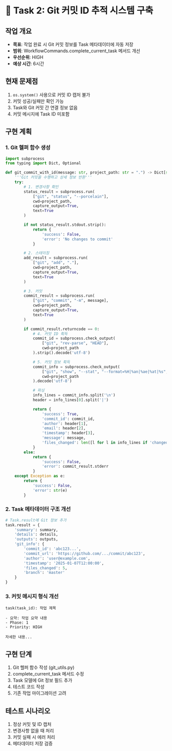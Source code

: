# 🔧 Task 2: Git 커밋 ID 추적 시스템 구축

## 작업 개요
- **목표**: 작업 완료 시 Git 커밋 정보를 Task 메타데이터에 자동 저장
- **범위**: WorkflowCommands.complete_current_task 메서드 개선
- **우선순위**: HIGH
- **예상 시간**: 6시간

## 현재 문제점
1. `os.system()` 사용으로 커밋 ID 캡처 불가
2. 커밋 성공/실패만 확인 가능
3. Task와 Git 커밋 간 연결 정보 없음
4. 커밋 메시지에 Task ID 미포함

## 구현 계획

### 1. Git 헬퍼 함수 생성
```python
import subprocess
from typing import Dict, Optional

def git_commit_with_id(message: str, project_path: str = ".") -> Dict[str, Any]:
    '''Git 커밋을 수행하고 상세 정보 반환'''
    try:
        # 1. 변경사항 확인
        status_result = subprocess.run(
            ["git", "status", "--porcelain"],
            cwd=project_path,
            capture_output=True,
            text=True
        )

        if not status_result.stdout.strip():
            return {
                'success': False,
                'error': 'No changes to commit'
            }

        # 2. 스테이징
        add_result = subprocess.run(
            ["git", "add", "."],
            cwd=project_path,
            capture_output=True,
            text=True
        )

        # 3. 커밋
        commit_result = subprocess.run(
            ["git", "commit", "-m", message],
            cwd=project_path,
            capture_output=True,
            text=True
        )

        if commit_result.returncode == 0:
            # 4. 커밋 ID 획득
            commit_id = subprocess.check_output(
                ["git", "rev-parse", "HEAD"],
                cwd=project_path
            ).strip().decode('utf-8')

            # 5. 커밋 정보 획득
            commit_info = subprocess.check_output(
                ["git", "show", "--stat", "--format=%H|%an|%ae|%at|%s", commit_id],
                cwd=project_path
            ).decode('utf-8')

            # 파싱
            info_lines = commit_info.split('\n')
            header = info_lines[0].split('|')

            return {
                'success': True,
                'commit_id': commit_id,
                'author': header[1],
                'email': header[2],
                'timestamp': header[3],
                'message': message,
                'files_changed': len([l for l in info_lines if 'changed' in l])
            }
        else:
            return {
                'success': False,
                'error': commit_result.stderr
            }
    except Exception as e:
        return {
            'success': False,
            'error': str(e)
        }
```

### 2. Task 메타데이터 구조 개선
```python
# Task.result에 Git 정보 추가
task.result = {
    'summary': summary,
    'details': details,
    'outputs': outputs,
    'git_info': {
        'commit_id': 'abc123...',
        'commit_url': 'https://github.com/.../commit/abc123',
        'author': 'user@example.com',
        'timestamp': '2025-01-07T12:00:00',
        'files_changed': 5,
        'branch': 'master'
    }
}
```

### 3. 커밋 메시지 형식 개선
```
task(task_id): 작업 제목

- 요약: 작업 요약 내용
- Phase: 1
- Priority: HIGH

자세한 내용...
```

## 구현 단계
1. Git 헬퍼 함수 작성 (git_utils.py)
2. complete_current_task 메서드 수정
3. Task 모델에 Git 정보 필드 추가
4. 테스트 코드 작성
5. 기존 작업 마이그레이션 고려

## 테스트 시나리오
1. 정상 커밋 및 ID 캡처
2. 변경사항 없을 때 처리
3. 커밋 실패 시 에러 처리
4. 메타데이터 저장 검증
